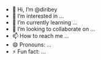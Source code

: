 - 👋 Hi, I’m @diribey
- 👀 I’m interested in ...
- 🌱 I’m currently learning ...
- 💞️ I’m looking to collaborate on ...
- 📫 How to reach me ...
- 😄 Pronouns: ...
- ⚡ Fun fact: ...

<!---
diribey/diribey is a ✨ special ✨ repository because its `README.md` (this file) appears on your GitHub profile.
You can click the Preview link to take a look at your changes.
--->
